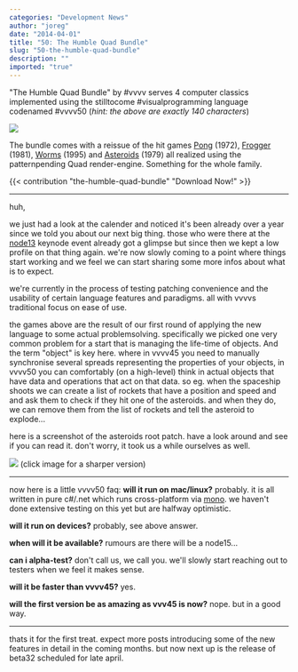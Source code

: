 ```yaml
---
categories: "Development News"
author: "joreg"
date: "2014-04-01"
title: "50: The Humble Quad Bundle"
slug: "50-the-humble-quad-bundle"
description: ""
imported: "true"
---
```



"The Humble Quad Bundle" by #vvvv serves 4 computer classics implemented using the stilltocome #visualprogramming language codenamed #vvvv50
(*hint: the above are exactly 140 characters*)

![](games_0.png) 

The bundle comes with a reissue of the hit games [Pong](http://en.wikipedia.org/wiki/Pong) (1972),  [Frogger](http://en.wikipedia.org/wiki/Frogger) (1981), [Worms](http://en.wikipedia.org/wiki/Worms_%28series%29) (1995) and [Asteroids](http://en.wikipedia.org/wiki/Asteroids_%28video_game%29) (1979) all realized using the patternpending Quad render-engine. Something for the whole family. 

{{< contribution "the-humble-quad-bundle" "Download Now!" >}}

---

huh,

we just had a look at the calender and noticed it's been already over a year since we told you about our next big thing. those who were there at the [node13](http://node13.vvvv.org) keynode event already got a glimpse but since then we kept a low profile on that thing again. we're now slowly coming to a point where things start working and we feel we can start sharing some more infos about what is to expect.

we're currently in the process of testing patching convenience and the usability of certain language features and paradigms. all with vvvvs traditional focus on ease of use. 

the games above are the result of our first round of applying the new language to some actual problemsolving. specifically we picked one very common problem for a start that is managing the life-time of objects. And the term "object" is key here. where in vvvv45 you need to manually synchronise several spreads representing the properties of your objects, in vvvv50 you can comfortably (on a high-level) think in actual objects that have data and operations that act on that data. so eg. when the spaceship shoots we can create a list of rockets that have a position and speed and and ask them to check if they hit one of the asteroids. and when they do, we can remove them from the list of rockets and tell the asteroid to explode...

here is a screenshot of the asteroids root patch. have a look around and see if you can read it. don't worry, it took us a while ourselves as well.

![](asteroids50.png)
(click image for a sharper version)

---

now here is a little vvvv50 faq:
**will it run on mac/linux?**
probably. it is all written in pure c#/.net which runs cross-platform via [mono](http://en.wikipedia.org/wiki/Mono_%28software%29). we haven't done extensive testing on this yet but are halfway optimistic. 

**will it run on devices?**
probably, see above answer. 
 
**when will it be available?**
rumours are there will be a node15...

**can i alpha-test?**
don't call us, we call you. we'll slowly start reaching out to testers when we feel it makes sense. 

**will it be faster than vvvv45?**
yes.

**will the first version be as amazing as vvv45 is now?**
nope. but in a good way. 

---

thats it for the first treat. expect more posts introducing some of the new features in detail in the coming months. but now next up is the release of beta32 scheduled for late april.